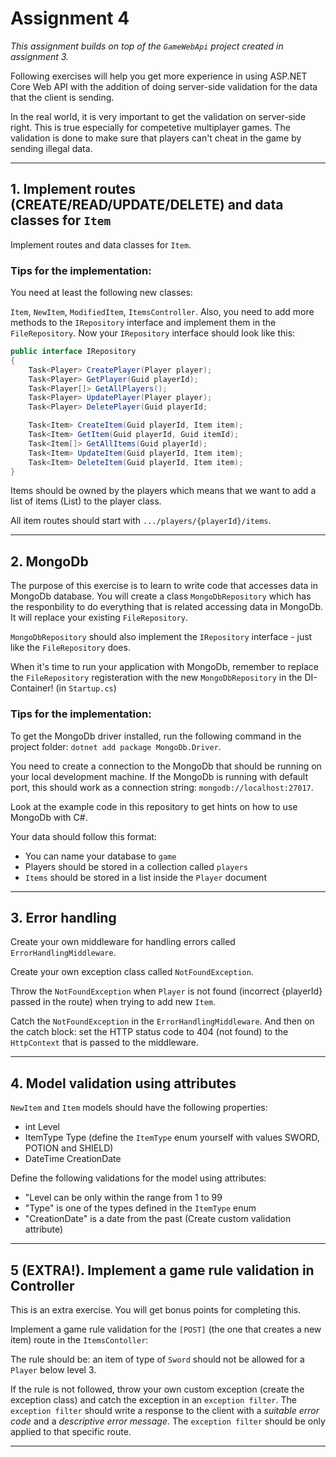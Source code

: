 # Assignment 4

_This assignment builds on top of the `GameWebApi` project created in assignment 3._

Following exercises will help you get more experience in using ASP.NET Core Web API with the addition of doing server-side validation for the data that the client is sending.

In the real world, it is very important to get the validation on server-side right. This is true especially for competetive multiplayer games. The validation is done to make sure that players can't cheat in the game by sending illegal data.

---

## 1. Implement routes (CREATE/READ/UPDATE/DELETE) and data classes for `Item`

Implement routes and data classes for `Item`.

### Tips for the implementation:

You need at least the following new classes:

`Item`, `NewItem`, `ModifiedItem`, `ItemsController`. Also, you need to add more methods to the `IRepository` interface and implement them in the `FileRepository`. Now your `IRepository` interface should look like this:

```C#
public interface IRepository
{
    Task<Player> CreatePlayer(Player player);
    Task<Player> GetPlayer(Guid playerId);
    Task<Player[]> GetAllPlayers();
    Task<Player> UpdatePlayer(Player player);
    Task<Player> DeletePlayer(Guid playerId;

    Task<Item> CreateItem(Guid playerId, Item item);
    Task<Item> GetItem(Guid playerId, Guid itemId);
    Task<Item[]> GetAllItems(Guid playerId);
    Task<Item> UpdateItem(Guid playerId, Item item);
    Task<Item> DeleteItem(Guid playerId, Item item);
}
```

Items should be owned by the players which means that we want to add a list of items (List<Item>) to the player class.

All item routes should start with `.../players/{playerId}/items`.

---

## 2. MongoDb

The purpose of this exercise is to learn to write code that accesses data in MongoDb database. You will create a class `MongoDbRepository` which has the responbility to do everything that is related accessing data in MongoDb. It will replace your existing `FileRepository`.

`MongoDbRepository` should also implement the `IRepository` interface - just like the `FileRepository` does.

When it's time to run your application with MongoDb, remember to replace the `FileRepository` registeration with the new `MongoDbRepository` in the DI-Container! (in `Startup.cs`)

### Tips for the implementation:

To get the MongoDb driver installed, run the following command in the project folder: `dotnet add package MongoDb.Driver`.

You need to create a connection to the MongoDb that should be running on your local development machine. If the MongoDb is running with default port, this should work as a connection string: `mongodb://localhost:27017`.

Look at the example code in this repository to get hints on how to use MongoDb with C#.

Your data should follow this format:

- You can name your database to `game`
- Players should be stored in a collection called `players`
- `Items` should be stored in a list inside the `Player` document

---

## 3. Error handling

Create your own middleware for handling errors called `ErrorHandlingMiddleware`.

Create your own exception class called `NotFoundException`.

Throw the `NotFoundException` when `Player` is not found (incorrect {playerId} passed in the route) when trying to add new `Item`.

Catch the `NotFoundException` in the `ErrorHandlingMiddleware`. And then on the catch block: set the HTTP status code to 404 (not found) to the `HttpContext` that is passed to the middleware.

---

## 4. Model validation using attributes

`NewItem` and `Item` models should have the following properties:

- int Level
- ItemType Type (define the `ItemType` enum yourself with values SWORD, POTION and SHIELD)
- DateTime CreationDate

Define the following validations for the model using attributes:

- "Level can be only within the range from 1 to 99
- "Type" is one of the types defined in the `ItemType` enum
- "CreationDate" is a date from the past (Create custom validation attribute)

---

## 5 (EXTRA!). Implement a game rule validation in Controller

This is an extra exercise. You will get bonus points for completing this.

Implement a game rule validation for the `[POST]` (the one that creates a new item) route in the `ItemsContoller`:

The rule should be: an item of type of `Sword` should not be allowed for a `Player` below level 3.

If the rule is not followed, throw your own custom exception (create the exception class) and catch the exception in an `exception filter`. The `exception filter` should write a response to the client with a _suitable error code_ and a _descriptive error message_. The `exception filter` should be only applied to that specific route.

---
